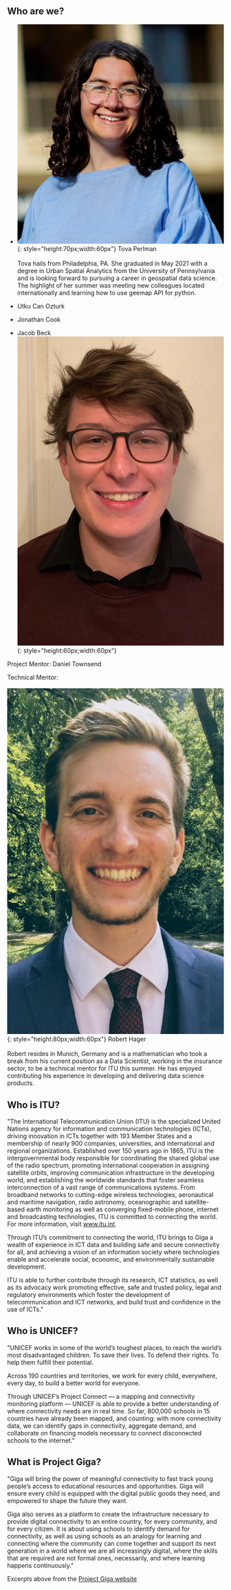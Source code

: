
## Who are we?

- ![Image](Images/cropped.jpg){: style="height:70px;width:60px"} Tova Perlman <br></br>
Tova hails from Philadelphia, PA. She graduated in May 2021 with a degree in Urban Spatial Analytics from the University of Pennsylvania and is looking forward to pursuing a career in geospatial data science. The highlight of her summer was meeting new colleagues located internationally and learning how to use geemap API for python. 

- Utku Can Ozturk
- Jonathan Cook
- Jacob Beck
![Image](Images/image0.jpeg){: style="height:60px;width:60px"}

Project Mentor:
Daniel Townsend

Technical Mentor: <br></br>
![Image](Images/ROBERT_HAGER_smaller.jpg){: style="height:80px;width:60px"} Robert Hager <br></br>
Robert resides in Munich, Germany and is a mathematician who took a break from his current position as a Data Scientist, working in the insurance sector, to be a technical mentor for ITU this summer. He has enjoyed contributing his experience in developing and delivering data science products.


## Who is ITU?

"The International Telecommunication Union (ITU) is the specialized United Nations agency for information and communication technologies (ICTs), driving innovation in ICTs together with 193 Member States and a membership of nearly 900 companies, universities, and international and regional organizations. Established over 150 years ago in 1865, ITU is the intergovernmental body responsible for coordinating the shared global use of the radio spectrum, promoting international cooperation in assigning satellite orbits, improving communication infrastructure in the developing world, and establishing the worldwide standards that foster seamless interconnection of a vast range of communications systems. From broadband networks to cutting-edge wireless technologies, aeronautical and maritime navigation, radio astronomy, oceanographic and satellite-based earth monitoring as well as converging fixed-mobile phone, internet and broadcasting technologies, ITU is committed to connecting the world. For more information, visit www.itu.int.

Through ITU’s commitment to connecting the world, ITU brings to Giga a wealth of experience in ICT data and building safe and secure connectivity for all, and achieving a vision of an information society where technologies enable and accelerate social, economic, and environmentally sustainable development.

ITU is able to further contribute through its research, ICT statistics, as well as its advocacy work promoting effective, safe and trusted policy, legal and regulatory environments which foster the development of telecommunication and ICT networks, and build trust and confidence in the use of ICTs."

## Who is UNICEF?

"UNICEF works in some of the world’s toughest places, to reach the world’s most disadvantaged children. To save their lives. To defend their rights. To help them fulfill their potential. 

Across 190 countries and territories, we work for every child, everywhere, every day, to build a better world for everyone. 

Through UNICEF’s Project Connect — a mapping and connectivity monitoring platform — UNICEF is able to provide a better understanding of where connectivity needs are in real time. So far, 800,000 schools in 15 countries have already been mapped, and counting: with more connectivity data, we can identify gaps in connectivity, aggregate demand, and collaborate on financing models necessary to connect disconnected schools to the internet."

## What is Project Giga?

"Giga will bring the power of meaningful connectivity to fast track young people’s access to educational resources and opportunities.
Giga will ensure every child is equipped with the digital public goods they need, and empowered to shape the future they want. 

Giga also serves as a platform to create the infrastructure necessary to provide digital connectivity to an entire country, for every community, and for every citizen. It is about using schools to identify demand for connectivity, as well as using schools as an analogy for learning and connecting where the community can come together and support its next generation in a world where we are all increasingly digital, where the skills that are required are not formal ones, necessarily, and where learning happens continuously."

Excerpts above from the [Project Giga website](https://gigaconnect.org/about/)